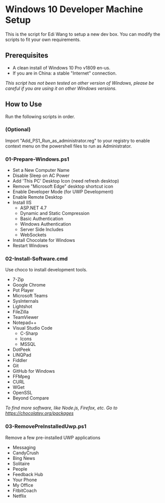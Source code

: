 # Windows 10 Developer Machine Setup

This is the script for Edi Wang to setup a new dev box. You can modify the scripts to fit your own requirements.

## Prerequisites

- A clean install of Windows 10 Pro v1809 en-us.
- If you are in China: a stable "Internet" connection.

*This script has not been tested on other version of Windows, please be careful if you are using it on other Windows versions.*

## How to Use

Run the following scripts in order.

### (Optional)

Import "Add_PS1_Run_as_administrator.reg" to your registry to enable context menu on the powershell files to run as Administrator.

### 01-Prepare-Windows.ps1

- Set a New Computer Name
- Disable Sleep on AC Power
- Add 'This PC' Desktop Icon (need refresh desktop)
- Remove "Microsoft Edge" desktop shortcut icon
- Enable Developer Mode (for UWP Development)
- Enable Remote Desktop
- Install IIS
  - ASP.NET 4.7
  - Dynamic and Static Compression
  - Basic Authentication
  - Windows Authentication
  - Server Side Includes
  - WebSockets
- Install Chocolate for Windows
- Restart Windows

### 02-Install-Software.cmd

Use choco to install development tools.

- 7-Zip
- Google Chrome
- Pot Player
- Microsoft Teams
- SysInternals
- Lightshot
- FileZilla
- TeamViewer
- Notepad++
- Visual Studio Code
  - C-Sharp
  - Icons
  - MSSQL
- DotPeek
- LINQPad
- Fiddler
- Git
- GitHub for Windows
- FFMpeg
- CURL
- WGet
- OpenSSL
- Beyond Compare

*To find more software, like Node.js, Firefox, etc. Go to https://chocolatey.org/packages*

### 03-RemovePreInstalledUwp.ps1

Remove a few pre-installed UWP applications

- Messaging
- CandyCrush
- Bing News
- Solitaire
- People
- Feedback Hub
- Your Phone
- My Office
- FitbitCoach
- Netflix